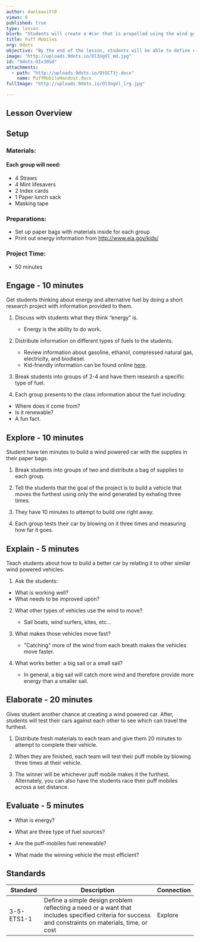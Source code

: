 ```yaml
---
author: danleavitt0
views: 0
published: true
type: lesson
blurb: "Students will create a #car that is propelled using the wind generate through blowing air at it."
title: Puff Mobiles
org: 9dots
objective: "By the end of the lesson, students will be able to define energy, list three types of fuel, and demonstrate learning by making a puff mobile."
image: "http://uploads.9dots.io/Ol3ogVl_md.jpg"
id: "9dots-OIx30Sd"
attachments: 
  - path: "http://uploads.9dots.io/OtGCT3j.docx"
    name: PuffMobileHandout.docx
fullImage: "http://uploads.9dots.io/Ol3ogVl_lrg.jpg"

---
```


## Lesson Overview


## Setup
### Materials:

#### Each group will need:

- 4 Straws
- 4 Mint lifesavers
- 2 Index cards
- 1 Paper lunch sack
- Masking tape

### Preparations:

- Set up paper bags with materials inside for each group
- Print out energy information from http://www.eia.gov/kids/

### Project Time:

- 50 minutes

## Engage - 10 minutes
Get students thinking about energy and alternative fuel by doing a short research project with information provided to them.

1. Discuss with students what they think “energy” is. 
	- Energy is the ability to do work. 

2. Distribute information on different types of fuels to the students.  
	- Review information about gasoline, ethanol, compressed natural gas, electricity, and biodiesel.  
    - Kid-friendly information can be found online [here](http://www.eia.gov/kids/).  
    
3. Break students into groups of 2-4 and have them research a specific type of fuel.

4. Each group presents to the class information about the fuel including:
  - Where does it come from?
  - Is it renewable?
  - A fun fact.
  
## Explore - 10 minutes
Student have ten minutes to build a wind powered car with the supplies in their paper bags.

1. Break students into groups of two and distribute a bag of supplies to each group.

2. Tell the students that the goal of the project is to build a vehicle that moves the furthest using only the wind generated by exhaling three times.  

3. They have 10 minutes to attempt to build one right away.

4. Each group tests their car by blowing on it three times and measuring how far it goes.

## Explain - 5 minutes
Teach students about how to build a better car by relating it to other similar wind powered vehicles.

1. Ask the students: 
  - What is working well?
  - What needs to be improved upon? 

2. What other types of vehicles use the wind to move?
	- Sail boats, wind surfers, kites, etc...

3. What makes those vehicles move fast? 
	- "Catching" more of the wind from each breath makes the vehicles move faster.

4. What works better: a big sail or a small sail?
	- In general, a big sail will catch more wind and therefore provide more energy than a smaller sail.

## Elaborate - 20 minutes
Gives student another chance at creating a wind powered car. After, students will test their cars against each other to see which can travel the furthest. 

1. Distribute fresh materials to each team and give them 20 minutes to attempt to complete their vehicle. 

2. When they are finished, each team will test their puff mobile by blowing three times at their vehicle. 

3. The winner will be whichever puff mobile makes it the furthest. Alternately, you can also have the students race their puff mobiles across a set distance.

## Evaluate - 5 minutes

- What is energy?

- What are three type of fuel sources?

- Are the puff-mobiles fuel renewable?

- What made the winning vehicle the most efficient?

## Standards

| Standard | Description | Connection |
| ------ | ------ | ------ |
| 3-5-ETS1-1 | Define a simple design problem reflecting a need or a want that includes specified criteria for success and constraints on materials, time, or cost | Explore |
